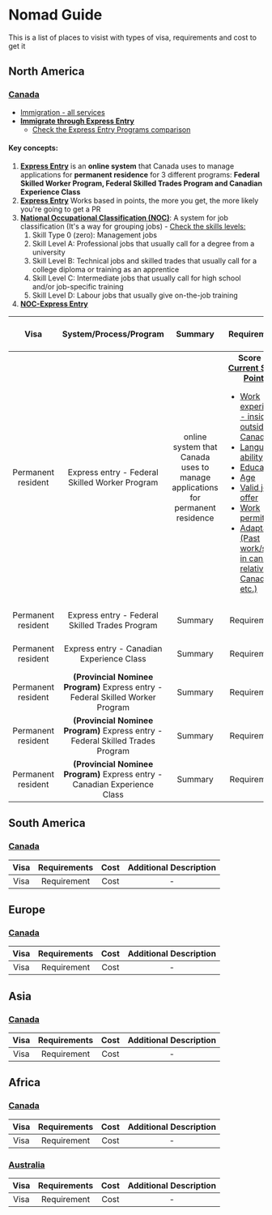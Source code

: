 # Nomad Guide
This is a list of places to visist with types of visa, requirements and cost to get it

## North America

### [Canada](https://www.canada.ca/en.html)

* [Immigration - all services ](https://www.canada.ca/en/immigration-refugees-citizenship/services/immigrate-canada.html)
* **[Immigrate through Express Entry](https://www.canada.ca/en/immigration-refugees-citizenship/services/immigrate-canada/express-entry.html)** 
    * [Check the Express Entry Programs comparison](https://www.canada.ca/en/immigration-refugees-citizenship/services/immigrate-canada/express-entry/eligibility/compare.html)

#### Key concepts:
1. **[Express Entry](https://www.canada.ca/en/immigration-refugees-citizenship/services/immigrate-canada/express-entry/works.html)** is an **online system** that Canada uses to manage applications for **permanent residence** for 3 different programs: **Federal Skilled Worker Program, Federal Skilled Trades Program and Canadian Experience Class**
1. **[Express Entry](https://www.canada.ca/en/immigration-refugees-citizenship/services/immigrate-canada/express-entry/works.html)**  Works based in points, the more you get, the more likely you're going to get a PR
1. **[National Occupational Classification (NOC)](https://noc.esdc.gc.ca/Home/Welcome/746c1d1b366b42aa885a9923e546fd1c?GoCTemplateCulture=en-CA)**: A system for job classification (It's a way for grouping jobs) - [Check the skills levels:](https://noc.esdc.gc.ca/Structure/ViewStructureList/bfe68872f9df4fb59fcc1f6266ad2b84)
    1. Skill Type 0 (zero): Management jobs
    1. Skill Level A: Professional jobs that usually call for a degree from a university
    1. Skill Level B: Technical jobs and skilled trades that usually call for a college diploma or training as an apprentice
    1. Skill Level C: Intermediate jobs that usually call for high school and/or job-specific training
    1. Skill Level D: Labour jobs that usually give on-the-job training
1. **[NOC-Express Entry](https://www.canada.ca/en/immigration-refugees-citizenship/services/immigrate-canada/express-entry/eligibility/find-national-occupation-code.html)**



 Visa | System/Process/Program | Summary | Requirements | Proof of Funds | <p style="color: red">Total Cost</p> | Additional information |
:----:|:------------:|:------------:|:------------:|:----:|:----:|:----------------------:|
Permanent resident  | Express entry - Federal Skilled Worker Program | online system that Canada uses to manage applications for permanent residence| **Score >= [Current Score Points](https://www.canada.ca/en/immigration-refugees-citizenship/services/immigrate-canada/express-entry/eligibility/federal-skilled-workers/six-selection-factors-federal-skilled-workers.html)** <ul style="text-align: left"><li>[Work experience - inside or outside Canada ](https://www.canada.ca/en/immigration-refugees-citizenship/services/immigrate-canada/express-entry/eligibility/federal-skilled-workers/six-selection-factors-federal-skilled-workers.html#experience)</li> <li>[Language ability](https://www.canada.ca/en/immigration-refugees-citizenship/services/immigrate-canada/express-entry/eligibility/federal-skilled-workers/six-selection-factors-federal-skilled-workers.html#language)</li><li>[Education](https://www.canada.ca/en/immigration-refugees-citizenship/services/immigrate-canada/express-entry/eligibility/federal-skilled-workers/six-selection-factors-federal-skilled-workers.html#education) </li> <li>[Age](https://www.canada.ca/en/immigration-refugees-citizenship/services/immigrate-canada/express-entry/eligibility/federal-skilled-workers/six-selection-factors-federal-skilled-workers.html#age) </li> <li> [Valid job offer](https://www.canada.ca/en/immigration-refugees-citizenship/services/immigrate-canada/express-entry/eligibility/federal-skilled-workers/six-selection-factors-federal-skilled-workers.html#employment) </li> <li>[Work permit](https://www.canada.ca/en/immigration-refugees-citizenship/services/work-canada.html) </li> <li>[Adaptability (Past work/study in canada, relatives in Canada etc.)](https://www.canada.ca/en/immigration-refugees-citizenship/services/immigrate-canada/express-entry/eligibility/federal-skilled-workers/six-selection-factors-federal-skilled-workers.html#adaptability)</li> </ul>| [Check the current proof of funds table](https://www.canada.ca/en/immigration-refugees-citizenship/services/immigrate-canada/express-entry/documents/proof-funds.html)| Total requirements's debt + total saved + proof of funds | [For detailed description of all requirements, check the official Canadian Guide](https://www.canada.ca/en/immigration-refugees-citizenship/services/immigrate-canada/express-entry/eligibility/federal-skilled-workers.html)|
Permanent resident  | Express entry - Federal Skilled Trades Program  | Summary | Requirements | Proof of Funds | Total Cost| Additional desc|
Permanent resident  | Express entry - Canadian Experience Class  | Summary | Requirements | Proof of Funds | Total Cost| Additional desc|
Permanent resident  | **(Provincial Nominee Program)** Express entry - Federal Skilled Worker Program  | Summary | Requirements | Proof of Funds | Total Cost| Additional desc|
Permanent resident  | **(Provincial Nominee Program)** Express entry - Federal Skilled Trades Program  | Summary | Requirements | Proof of Funds | Total Cost| Additional desc|
Permanent resident  | **(Provincial Nominee Program)** Express entry - Canadian Experience Class  | Summary | Requirements | Proof of Funds | Total Cost| Additional desc|




## South America

### [Canada](https://www.canada.ca/en.html)
 Visa | Requirements | Cost | Additional Description |
:----:|:------------:|:----:|:----------------------:|
Visa  | Requirement  | Cost | -                      |



## Europe

### [Canada](https://www.canada.ca/en.html)
 Visa | Requirements | Cost | Additional Description |
:----:|:------------:|:----:|:----------------------:|
Visa  | Requirement  | Cost | -                      |



## Asia

### [Canada](https://www.canada.ca/en.html)
 Visa | Requirements | Cost | Additional Description |
:----:|:------------:|:----:|:----------------------:|
Visa  | Requirement  | Cost | -                      |



## Africa

### [Canada](https://www.canada.ca/en.html)
 Visa | Requirements | Cost | Additional Description |
:----:|:------------:|:----:|:----------------------:|
Visa  | Requirement  | Cost | -                      |




### [Australia](https://www.canada.ca/en.html)
 Visa | Requirements | Cost | Additional Description |
:----:|:------------:|:----:|:----------------------:|
Visa  | Requirement  | Cost | -                      |
